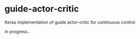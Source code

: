 # guide-actor-critic
Keras implementation of guide actor-critic for continuous control

In progress..
